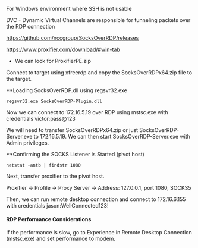 
For Windows environment where SSH is not usable

DVC - Dynamic Virtual Channels are responsible for tunneling packets over the RDP connection

https://github.com/nccgroup/SocksOverRDP/releases

https://www.proxifier.com/download/#win-tab
- We can look for ProxifierPE.zip

Connect to target using xfreerdp and copy the SocksOverRDPx64.zip file to the target.

**Loading SocksOverRDP.dll using regsvr32.exe
```cmd-session
regsvr32.exe SocksOverRDP-Plugin.dll
```

Now we can connect to 172.16.5.19 over RDP using mstsc.exe with credentials victor:pass@123

We will need to transfer SocksOverRDPx64.zip or just SocksOverRDP-Server.exe to 172.16.5.19. We can then start SocksOverRDP-Server.exe with Admin privileges.

**Confirming the SOCKS Listener is Started (pivot host)
```cmd-session
netstat -antb | findstr 1080
```


Next, transfer proxifier to the pivot host.

Proxifier -> Profile -> Proxy Server -> Address: 127.0.0.1, port 1080, SOCKS5

Then, we can run remote desktop connection and connect to 172.16.6.155 with credentials jason:WellConnected123!
#### RDP Performance Considerations

If the performance is slow, go to Experience in Remote Desktop Connection (mstsc.exe) and set performance to modem.

